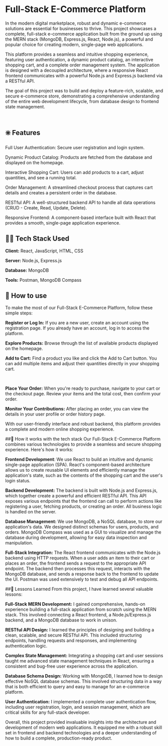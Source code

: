 # Full-Stack E-Commerce Platform
In the modern digital marketplace, robust and dynamic e-commerce solutions are essential for businesses to thrive. This project showcases a complete, full-stack e-commerce application built from the ground up using the MERN stack (MongoDB, Express.js, React, Node.js), a powerful and popular choice for creating modern, single-page web applications.

This platform provides a seamless and intuitive shopping experience, featuring user authentication, a dynamic product catalog, an interactive shopping cart, and a complete order management system. The application is designed with a decoupled architecture, where a responsive React frontend communicates with a powerful Node.js and Express.js backend via a RESTful API.

The goal of this project was to build and deploy a feature-rich, scalable, and secure e-commerce store, demonstrating a comprehensive understanding of the entire web development lifecycle, from database design to frontend state management.

<br>

## ❇️ Features
Full User Authentication: Secure user registration and login system.

Dynamic Product Catalog: Products are fetched from the database and displayed on the homepage.

Interactive Shopping Cart: Users can add products to a cart, adjust quantities, and see a running total.

Order Management: A streamlined checkout process that captures cart details and creates a persistent order in the database.

RESTful API: A well-structured backend API to handle all data operations (CRUD - Create, Read, Update, Delete).

Responsive Frontend: A component-based interface built with React that provides a smooth, single-page application experience.

## 🧑‍💻 Tech Stack Used
**Client:** React, JavaScript, HTML, CSS

**Server:** Node.js, Express.js

**Database:** MongoDB

**Tools:** Postman, MongoDB Compass

## 🧐 How to use
To make the most of our Full-Stack E-Commerce Platform, follow these simple steps:

**Register or Log In:** If you are a new user, create an account using the registration page. If you already have an account, log in to access the platform.

**Explore Products:** Browse through the list of available products displayed on the homepage.

**Add to Cart:** Find a product you like and click the Add to Cart button. You can add multiple items and adjust their quantities directly in your shopping cart.

<br>

**Place Your Order:** When you're ready to purchase, navigate to your cart or the checkout page. Review your items and the total cost, then confirm your order.

**Monitor Your Contributions:** After placing an order, you can view the details in your user profile or order history page.

With our user-friendly interface and robust backend, this platform provides a complete and modern online shopping experience.

##🧐 How it works with the tech stack
Our Full-Stack E-Commerce Platform combines various technologies to provide a seamless and secure shopping experience. Here's how it works:

**Frontend Development**: We use React to build an intuitive and dynamic single-page application (SPA). React's component-based architecture allows us to create reusable UI elements and efficiently manage the application's state, such as the contents of the shopping cart and the user's login status.

**Backend Development:** The backend is built with Node.js and Express.js, which together create a powerful and efficient RESTful API. This API exposes various endpoints that the frontend can call to perform actions like registering a user, fetching products, or creating an order. All business logic is handled on the server.

**Database Management:** We use MongoDB, a NoSQL database, to store our application's data. We designed distinct schemas for users, products, and orders. MongoDB Compass was used as a GUI to visualize and manage the database during development, allowing for easy data inspection and manipulation.

**Full-Stack Integration:** The React frontend communicates with the Node.js backend using HTTP requests. When a user adds an item to their cart or places an order, the frontend sends a request to the appropriate API endpoint. The backend then processes this request, interacts with the MongoDB database, and sends a response back to the frontend to update the UI. Postman was used extensively to test and debug all API endpoints.

##📖 Lessons Learned
From this project, I have learned several valuable lessons:

**Full-Stack MERN Development:** I gained comprehensive, hands-on experience building a full-stack application from scratch using the MERN stack. This involved connecting a React frontend, a Node.js/Express.js backend, and a MongoDB database to work in unison.

**RESTful API Design:** I learned the principles of designing and building a clean, scalable, and secure RESTful API. This included structuring endpoints, handling requests and responses, and implementing authentication logic.

**Complex State Management:** Integrating a shopping cart and user sessions taught me advanced state management techniques in React, ensuring a consistent and bug-free user experience across the application.

**Database Schema Design:** Working with MongoDB, I learned how to design effective NoSQL database schemas. This involved structuring data in a way that is both efficient to query and easy to manage for an e-commerce platform.

**User Authentication:** I implemented a complete user authentication flow, including user registration, login, and session management, which are critical skills for any full-stack developer.

Overall, this project provided invaluable insights into the architecture and development of modern web applications. It equipped me with a robust skill set in frontend and backend technologies and a deeper understanding of how to build a complete, production-ready product.
